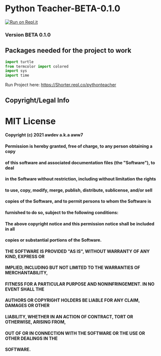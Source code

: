 # Python Teacher-BETA-0.1.0

[![Run on Repl.it](https://repl.it/badge/github/waarongoo/Python-Teacher-UI-Version)](https://repl.it/github/waarongoo/Python-Teacher-UI-Version)
### Version BETA 0.1.0

## Packages needed for the project to work 
```python
import turtle
from termcolor import colored
import sys
import time
```
Run Project here: https://Shorter.repl.co/pythonteacher
## Copyright/Legal Info
# MIT License

#### Copyright (c) 2021 awdev a.k.a aww7

#### Permission is hereby granted, free of charge, to any person obtaining a copy
#### of this software and associated documentation files (the "Software"), to deal
#### in the Software without restriction, including without limitation the rights
#### to use, copy, modify, merge, publish, distribute, sublicense, and/or sell
#### copies of the Software, and to permit persons to whom the Software is
#### furnished to do so, subject to the following conditions:

#### The above copyright notice and this permission notice shall be included in all
#### copies or substantial portions of the Software.

#### THE SOFTWARE IS PROVIDED "AS IS", WITHOUT WARRANTY OF ANY KIND, EXPRESS OR
#### IMPLIED, INCLUDING BUT NOT LIMITED TO THE WARRANTIES OF MERCHANTABILITY,
#### FITNESS FOR A PARTICULAR PURPOSE AND NONINFRINGEMENT. IN NO EVENT SHALL THE
#### AUTHORS OR COPYRIGHT HOLDERS BE LIABLE FOR ANY CLAIM, DAMAGES OR OTHER
#### LIABILITY, WHETHER IN AN ACTION OF CONTRACT, TORT OR OTHERWISE, ARISING FROM,
#### OUT OF OR IN CONNECTION WITH THE SOFTWARE OR THE USE OR OTHER DEALINGS IN THE
#### SOFTWARE.